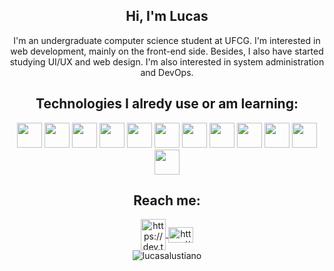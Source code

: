 <main>
  <section align="center">
    <h1>
      Hi, I'm Lucas
    </h1>
    <p>
      I'm an undergraduate computer science student at UFCG. I'm interested in web development, mainly on the front-end side. Besides, I also have started studying UI/UX and web design. I'm also interested in system administration and DevOps.
    </p>
  </section>

  <sections align="center">
    <h2>
      Technologies I alredy use or am learning:
    </h2>
    <div align="center">
      <img src="https://cdn.jsdelivr.net/gh/devicons/devicon/icons/python/python-original.svg" width="40"/>
      <img src="https://cdn.jsdelivr.net/gh/devicons/devicon/icons/go/go-original.svg" width="40"/>
      <img src="https://cdn.jsdelivr.net/gh/devicons/devicon/icons/typescript/typescript-original.svg" width="40"/>
      <img src="https://cdn.jsdelivr.net/gh/devicons/devicon/icons/nodejs/nodejs-original.svg" width="40"/>
      <img src="https://cdn.jsdelivr.net/gh/devicons/devicon/icons/javascript/javascript-original.svg" width="40"/>
      <img src="https://cdn.jsdelivr.net/gh/devicons/devicon/icons/react/react-original.svg" width="40"/>
      <img src="https://cdn.jsdelivr.net/gh/devicons/devicon/icons/html5/html5-original.svg" width="40"/>
      <img src="https://cdn.jsdelivr.net/gh/devicons/devicon/icons/css3/css3-original.svg" width="40"/>
      <img src="https://cdn.jsdelivr.net/gh/devicons/devicon/icons/sass/sass-original.svg" width="40"/>
      <img src="https://cdn.jsdelivr.net/gh/devicons/devicon/icons/figma/figma-original.svg" width="40"/>
      <img src="https://cdn.jsdelivr.net/gh/devicons/devicon/icons/git/git-original.svg" width="40"/>
      <img src="https://cdn.jsdelivr.net/gh/devicons/devicon/icons/docker/docker-original.svg" width="40"/>
    </div>
  </section>

  <section align="center">
    <h2>
      Reach me:
    </h2>
    <a href="https://dev.to/https://dev.to/lucasalustiano">
      <img align="center" src="https://cdn.jsdelivr.net/npm/simple-icons@3.0.1/icons/dev-dot-to.svg" alt="https://dev.to/lucasalustiano" height="50" width="40"/>
    </a>
    <a href="https://www.linkedin.com/in/lucasalustiano/">
      <img align="center" src="https://cdn.jsdelivr.net/npm/simple-icons@3.0.1/icons/linkedin.svg" alt="https://www.linkedin.com/in/lucasalustiano/" height="25" width="40" />
    </a>
  </section>

  <section align="center">
    <img src="https://github-readme-stats.vercel.app/api?username=lucasalustiano&show_icons=true&locale=en" alt="lucasalustiano"/>
  </section>
</main>
